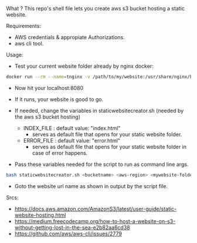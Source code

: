 What ?
This repo's shell file lets you create aws s3 bucket hosting a static website.

Requirements:
- AWS credentials & appropiate Authorizations.
- aws cli tool.


Usage:
- Test your current website folder already by nginx docker:
```sh
docker run --rm --name=tnginx -v /path/to/my/website:/usr/share/nginx/html -p 8080:80 nginx
```
- Now hit your localhost:8080
- If it runs, your website is good to go.
- If needed, change the variables in staticwebsitecreator.sh (needed by the aws s3 bucket hosting)
    - INDEX_FILE : default value: "index.html" 
        - serves as default file that opens for your static website folder.
    - ERROR_FILE : default value: "error.html" 
        - serves as default file that opens for your static website folder in case of error happens.    

- Pass these variables needed for the script to run as command line args.
```sh
bash staticwebsitecreator.sh <bucketname> <aws-region> <mywebsite-folder> 
```
- Goto the website url name as shown in output by the script file.


Srcs:
- https://docs.aws.amazon.com/AmazonS3/latest/user-guide/static-website-hosting.html
- https://medium.freecodecamp.org/how-to-host-a-website-on-s3-without-getting-lost-in-the-sea-e2b82aa6cd38
- https://github.com/aws/aws-cli/issues/2779

